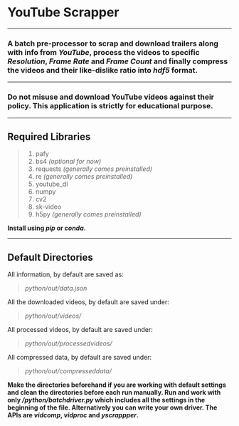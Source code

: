 # YouTube Scrapper
------------------
### A batch pre-processor to scrap and download trailers along with info from *YouTube*, process the videos to specific *Resolution*, *Frame Rate* and *Frame Count* and finally compress the videos and their like-dislike ratio into *hdf5* format.
------------------
### Do not misuse and download YouTube videos against their policy. This application is strictly for educational purpose.
------------------
## Required Libraries

>1. pafy
>2. bs4 *(optional for now)*
>3. requests *(generally comes preinstalled)*
>4. re *(generally comes preinstalled)*
>5. youtube_dl
>6. numpy
>7. cv2
>8. sk-video
>9. h5py *(generally comes preinstalled)*

**Install using *pip* or *conda*.**

------------------
## Default Directories

All information, by default are saved as:
> *python/out/data.json*

All the downloaded videos, by default are saved under:
> *python/out/videos/*

All processed videos, by default are saved under:
> *python/out/processedvideos/*

All compressed data, by default are saved under:
> *python/out/compresseddata/*

**Make the directories beforehand if you are working with default settings and clean the directories before each run manually. Run and work with only */python/batchdriver.py* which includes all the settings in the beginning of the file. Alternatively you can write your own driver. The APIs are *vidcomp*, *vidproc* and *yscrappper*.**